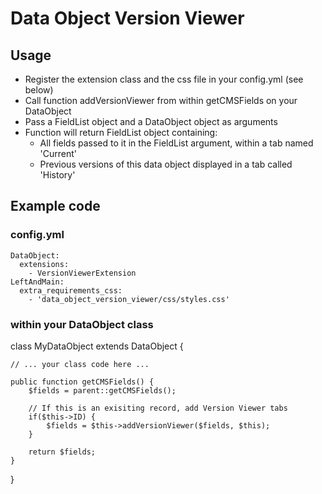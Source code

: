 Data Object Version Viewer
==========================

## Usage

 - Register the extension class and the css file in your config.yml (see below)
 - Call function addVersionViewer from within getCMSFields on your DataObject
 - Pass a FieldList object and a DataObject object as arguments
 - Function will return FieldList object containing:
   - All fields passed to it in the FieldList argument, within a tab named 'Current'
   - Previous versions of this data object displayed in a tab called 'History'

## Example code

### config.yml

	DataObject:  
	  extensions:  
	    - VersionViewerExtension  
	LeftAndMain:  
	  extra_requirements_css:  
	    - 'data_object_version_viewer/css/styles.css'  

### within your DataObject class

class MyDataObject extends DataObject {

	// ... your class code here ...

	public function getCMSFields() {
		$fields = parent::getCMSFields();

		// If this is an exisiting record, add Version Viewer tabs
		if($this->ID) {
			$fields = $this->addVersionViewer($fields, $this);
		}

		return $fields;
	}
}